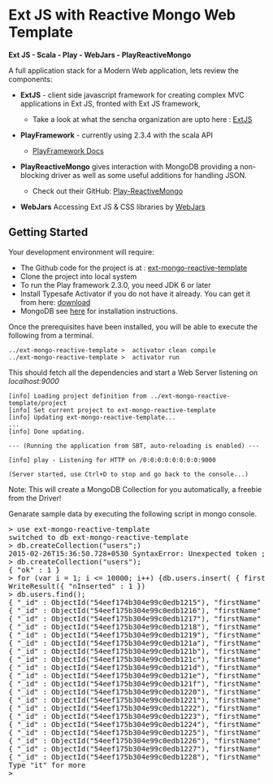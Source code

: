 Ext JS with Reactive Mongo Web Template
===========

**Ext JS - Scala - Play - WebJars - PlayReactiveMongo**

A full application stack for a Modern Web application, lets review the components:

* **ExtJS** - client side javascript framework for creating complex MVC applications in Ext JS,
fronted with Ext JS framework,
  * Take a look at what the sencha organization are upto here : [ExtJS](http://docs.sencha.com/extjs/4.2.0/)

* **PlayFramework** - currently using 2.3.4 with the scala API
  *  [PlayFramework Docs](http://www.playframework.com/documentation/2.3.x/Home)

* **PlayReactiveMongo** gives interaction with MongoDB providing a non-blocking driver as well as some useful additions for handling JSON.
  * Check out their GitHub: [Play-ReactiveMongo](https://github.com/ReactiveMongo/Play-ReactiveMongo)

* **WebJars** Accessing Ext JS & CSS libraries by [WebJars](http://www.webjars.org/)

Getting Started
----------

Your development environment will require:
* The Github code for the project is at : [ext-mongo-reactive-template](https://github.com/satyapal06/ext-mongo-reactive-template)
* Clone the project into local system
* To run the Play framework 2.3.0, you need JDK 6 or later
* Install Typesafe Activator if you do not have it already. You can get it from here: [download](http://www.playframework.com/download)
*  MongoDB see [here]() for installation instructions.

Once the prerequisites have been installed, you will be able to execute the following from a terminal.

```
../ext-mongo-reactive-template >  activator clean compile
../ext-mongo-reactive-template >  activator run
```

This should fetch all the dependencies and start a Web Server listening on *localhost:9000*

```
[info] Loading project definition from ../ext-mongo-reactive-template/project
[info] Set current project to ext-mongo-reactive-template
[info] Updating ext-mongo-reactive-template...
...
[info] Done updating.

--- (Running the application from SBT, auto-reloading is enabled) ---

[info] play - Listening for HTTP on /0:0:0:0:0:0:0:0:9000

(Server started, use Ctrl+D to stop and go back to the console...)

```

Note: This will create a MongoDB Collection for you automatically, a freebie from the Driver!

Genarate sample data by executing the following script in mongo console.
<pre>
> use ext-mongo-reactive-template
switched to db ext-mongo-reactive-template
> db.createCollection("users";)
2015-02-26T15:36:50.728+0530 SyntaxError: Unexpected token ;
> db.createCollection("users");
{ "ok" : 1 }
> for (var i = 1; i <= 10000; i++) {db.users.insert( { firstName: "UserFirstName"+i, lastName: "UserLastName"+i, age: 60, active: true } )}
WriteResult({ "nInserted" : 1 })
> db.users.find();
{ "_id" : ObjectId("54eef174b304e99c0edb1215"), "firstName" : "UserFirstName1", "lastName" : "UserLastName1", "age" : 60, "active" : true }
{ "_id" : ObjectId("54eef175b304e99c0edb1216"), "firstName" : "UserFirstName2", "lastName" : "UserLastName2", "age" : 60, "active" : true }
{ "_id" : ObjectId("54eef175b304e99c0edb1217"), "firstName" : "UserFirstName3", "lastName" : "UserLastName3", "age" : 60, "active" : true }
{ "_id" : ObjectId("54eef175b304e99c0edb1218"), "firstName" : "UserFirstName4", "lastName" : "UserLastName4", "age" : 60, "active" : true }
{ "_id" : ObjectId("54eef175b304e99c0edb1219"), "firstName" : "UserFirstName5", "lastName" : "UserLastName5", "age" : 60, "active" : true }
{ "_id" : ObjectId("54eef175b304e99c0edb121a"), "firstName" : "UserFirstName6", "lastName" : "UserLastName6", "age" : 60, "active" : true }
{ "_id" : ObjectId("54eef175b304e99c0edb121b"), "firstName" : "UserFirstName7", "lastName" : "UserLastName7", "age" : 60, "active" : true }
{ "_id" : ObjectId("54eef175b304e99c0edb121c"), "firstName" : "UserFirstName8", "lastName" : "UserLastName8", "age" : 60, "active" : true }
{ "_id" : ObjectId("54eef175b304e99c0edb121d"), "firstName" : "UserFirstName9", "lastName" : "UserLastName9", "age" : 60, "active" : true }
{ "_id" : ObjectId("54eef175b304e99c0edb121e"), "firstName" : "UserFirstName10", "lastName" : "UserLastName10", "age" : 60, "active" : true }
{ "_id" : ObjectId("54eef175b304e99c0edb121f"), "firstName" : "UserFirstName11", "lastName" : "UserLastName11", "age" : 60, "active" : true }
{ "_id" : ObjectId("54eef175b304e99c0edb1220"), "firstName" : "UserFirstName12", "lastName" : "UserLastName12", "age" : 60, "active" : true }
{ "_id" : ObjectId("54eef175b304e99c0edb1221"), "firstName" : "UserFirstName13", "lastName" : "UserLastName13", "age" : 60, "active" : true }
{ "_id" : ObjectId("54eef175b304e99c0edb1222"), "firstName" : "UserFirstName14", "lastName" : "UserLastName14", "age" : 60, "active" : true }
{ "_id" : ObjectId("54eef175b304e99c0edb1223"), "firstName" : "UserFirstName15", "lastName" : "UserLastName15", "age" : 60, "active" : true }
{ "_id" : ObjectId("54eef175b304e99c0edb1224"), "firstName" : "UserFirstName16", "lastName" : "UserLastName16", "age" : 60, "active" : true }
{ "_id" : ObjectId("54eef175b304e99c0edb1225"), "firstName" : "UserFirstName17", "lastName" : "UserLastName17", "age" : 60, "active" : true }
{ "_id" : ObjectId("54eef175b304e99c0edb1226"), "firstName" : "UserFirstName18", "lastName" : "UserLastName18", "age" : 60, "active" : true }
{ "_id" : ObjectId("54eef175b304e99c0edb1227"), "firstName" : "UserFirstName19", "lastName" : "UserLastName19", "age" : 60, "active" : true }
{ "_id" : ObjectId("54eef175b304e99c0edb1228"), "firstName" : "UserFirstName20", "lastName" : "UserLastName20", "age" : 60, "active" : true }
Type "it" for more
>
</pre>